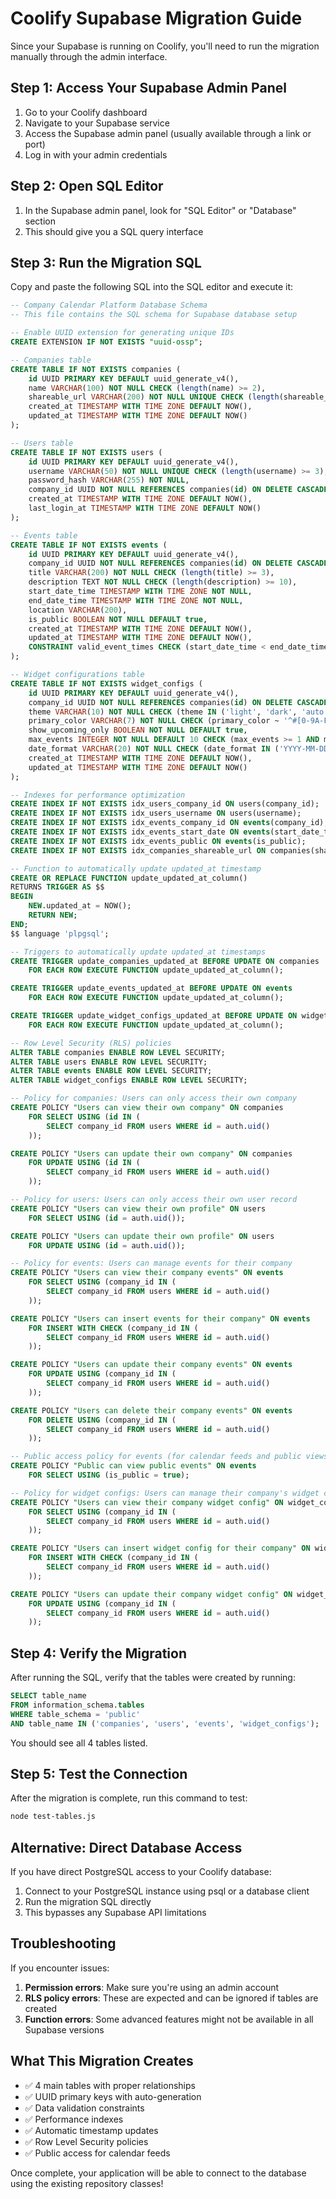 # Coolify Supabase Migration Guide

Since your Supabase is running on Coolify, you'll need to run the migration manually through the admin interface.

## Step 1: Access Your Supabase Admin Panel

1. Go to your Coolify dashboard
2. Navigate to your Supabase service
3. Access the Supabase admin panel (usually available through a link or port)
4. Log in with your admin credentials

## Step 2: Open SQL Editor

1. In the Supabase admin panel, look for "SQL Editor" or "Database" section
2. This should give you a SQL query interface

## Step 3: Run the Migration SQL

Copy and paste the following SQL into the SQL editor and execute it:

```sql
-- Company Calendar Platform Database Schema
-- This file contains the SQL schema for Supabase database setup

-- Enable UUID extension for generating unique IDs
CREATE EXTENSION IF NOT EXISTS "uuid-ossp";

-- Companies table
CREATE TABLE IF NOT EXISTS companies (
    id UUID PRIMARY KEY DEFAULT uuid_generate_v4(),
    name VARCHAR(100) NOT NULL CHECK (length(name) >= 2),
    shareable_url VARCHAR(200) NOT NULL UNIQUE CHECK (length(shareable_url) >= 10),
    created_at TIMESTAMP WITH TIME ZONE DEFAULT NOW(),
    updated_at TIMESTAMP WITH TIME ZONE DEFAULT NOW()
);

-- Users table
CREATE TABLE IF NOT EXISTS users (
    id UUID PRIMARY KEY DEFAULT uuid_generate_v4(),
    username VARCHAR(50) NOT NULL UNIQUE CHECK (length(username) >= 3),
    password_hash VARCHAR(255) NOT NULL,
    company_id UUID NOT NULL REFERENCES companies(id) ON DELETE CASCADE,
    created_at TIMESTAMP WITH TIME ZONE DEFAULT NOW(),
    last_login_at TIMESTAMP WITH TIME ZONE DEFAULT NOW()
);

-- Events table
CREATE TABLE IF NOT EXISTS events (
    id UUID PRIMARY KEY DEFAULT uuid_generate_v4(),
    company_id UUID NOT NULL REFERENCES companies(id) ON DELETE CASCADE,
    title VARCHAR(200) NOT NULL CHECK (length(title) >= 3),
    description TEXT NOT NULL CHECK (length(description) >= 10),
    start_date_time TIMESTAMP WITH TIME ZONE NOT NULL,
    end_date_time TIMESTAMP WITH TIME ZONE NOT NULL,
    location VARCHAR(200),
    is_public BOOLEAN NOT NULL DEFAULT true,
    created_at TIMESTAMP WITH TIME ZONE DEFAULT NOW(),
    updated_at TIMESTAMP WITH TIME ZONE DEFAULT NOW(),
    CONSTRAINT valid_event_times CHECK (start_date_time < end_date_time)
);

-- Widget configurations table
CREATE TABLE IF NOT EXISTS widget_configs (
    id UUID PRIMARY KEY DEFAULT uuid_generate_v4(),
    company_id UUID NOT NULL REFERENCES companies(id) ON DELETE CASCADE UNIQUE,
    theme VARCHAR(10) NOT NULL CHECK (theme IN ('light', 'dark', 'auto')),
    primary_color VARCHAR(7) NOT NULL CHECK (primary_color ~ '^#[0-9A-Fa-f]{6}$'),
    show_upcoming_only BOOLEAN NOT NULL DEFAULT true,
    max_events INTEGER NOT NULL DEFAULT 10 CHECK (max_events >= 1 AND max_events <= 100),
    date_format VARCHAR(20) NOT NULL CHECK (date_format IN ('YYYY-MM-DD', 'MM/DD/YYYY', 'DD/MM/YYYY', 'MMM DD, YYYY')),
    created_at TIMESTAMP WITH TIME ZONE DEFAULT NOW(),
    updated_at TIMESTAMP WITH TIME ZONE DEFAULT NOW()
);

-- Indexes for performance optimization
CREATE INDEX IF NOT EXISTS idx_users_company_id ON users(company_id);
CREATE INDEX IF NOT EXISTS idx_users_username ON users(username);
CREATE INDEX IF NOT EXISTS idx_events_company_id ON events(company_id);
CREATE INDEX IF NOT EXISTS idx_events_start_date ON events(start_date_time);
CREATE INDEX IF NOT EXISTS idx_events_public ON events(is_public);
CREATE INDEX IF NOT EXISTS idx_companies_shareable_url ON companies(shareable_url);

-- Function to automatically update updated_at timestamp
CREATE OR REPLACE FUNCTION update_updated_at_column()
RETURNS TRIGGER AS $$
BEGIN
    NEW.updated_at = NOW();
    RETURN NEW;
END;
$$ language 'plpgsql';

-- Triggers to automatically update updated_at timestamps
CREATE TRIGGER update_companies_updated_at BEFORE UPDATE ON companies
    FOR EACH ROW EXECUTE FUNCTION update_updated_at_column();

CREATE TRIGGER update_events_updated_at BEFORE UPDATE ON events
    FOR EACH ROW EXECUTE FUNCTION update_updated_at_column();

CREATE TRIGGER update_widget_configs_updated_at BEFORE UPDATE ON widget_configs
    FOR EACH ROW EXECUTE FUNCTION update_updated_at_column();

-- Row Level Security (RLS) policies
ALTER TABLE companies ENABLE ROW LEVEL SECURITY;
ALTER TABLE users ENABLE ROW LEVEL SECURITY;
ALTER TABLE events ENABLE ROW LEVEL SECURITY;
ALTER TABLE widget_configs ENABLE ROW LEVEL SECURITY;

-- Policy for companies: Users can only access their own company
CREATE POLICY "Users can view their own company" ON companies
    FOR SELECT USING (id IN (
        SELECT company_id FROM users WHERE id = auth.uid()
    ));

CREATE POLICY "Users can update their own company" ON companies
    FOR UPDATE USING (id IN (
        SELECT company_id FROM users WHERE id = auth.uid()
    ));

-- Policy for users: Users can only access their own user record
CREATE POLICY "Users can view their own profile" ON users
    FOR SELECT USING (id = auth.uid());

CREATE POLICY "Users can update their own profile" ON users
    FOR UPDATE USING (id = auth.uid());

-- Policy for events: Users can manage events for their company
CREATE POLICY "Users can view their company events" ON events
    FOR SELECT USING (company_id IN (
        SELECT company_id FROM users WHERE id = auth.uid()
    ));

CREATE POLICY "Users can insert events for their company" ON events
    FOR INSERT WITH CHECK (company_id IN (
        SELECT company_id FROM users WHERE id = auth.uid()
    ));

CREATE POLICY "Users can update their company events" ON events
    FOR UPDATE USING (company_id IN (
        SELECT company_id FROM users WHERE id = auth.uid()
    ));

CREATE POLICY "Users can delete their company events" ON events
    FOR DELETE USING (company_id IN (
        SELECT company_id FROM users WHERE id = auth.uid()
    ));

-- Public access policy for events (for calendar feeds and public views)
CREATE POLICY "Public can view public events" ON events
    FOR SELECT USING (is_public = true);

-- Policy for widget configs: Users can manage their company's widget config
CREATE POLICY "Users can view their company widget config" ON widget_configs
    FOR SELECT USING (company_id IN (
        SELECT company_id FROM users WHERE id = auth.uid()
    ));

CREATE POLICY "Users can insert widget config for their company" ON widget_configs
    FOR INSERT WITH CHECK (company_id IN (
        SELECT company_id FROM users WHERE id = auth.uid()
    ));

CREATE POLICY "Users can update their company widget config" ON widget_configs
    FOR UPDATE USING (company_id IN (
        SELECT company_id FROM users WHERE id = auth.uid()
    ));
```

## Step 4: Verify the Migration

After running the SQL, verify that the tables were created by running:

```sql
SELECT table_name 
FROM information_schema.tables 
WHERE table_schema = 'public' 
AND table_name IN ('companies', 'users', 'events', 'widget_configs');
```

You should see all 4 tables listed.

## Step 5: Test the Connection

After the migration is complete, run this command to test:

```bash
node test-tables.js
```

## Alternative: Direct Database Access

If you have direct PostgreSQL access to your Coolify database:

1. Connect to your PostgreSQL instance using psql or a database client
2. Run the migration SQL directly
3. This bypasses any Supabase API limitations

## Troubleshooting

If you encounter issues:

1. **Permission errors**: Make sure you're using an admin account
2. **RLS policy errors**: These are expected and can be ignored if tables are created
3. **Function errors**: Some advanced features might not be available in all Supabase versions

## What This Migration Creates

- ✅ 4 main tables with proper relationships
- ✅ UUID primary keys with auto-generation  
- ✅ Data validation constraints
- ✅ Performance indexes
- ✅ Automatic timestamp updates
- ✅ Row Level Security policies
- ✅ Public access for calendar feeds

Once complete, your application will be able to connect to the database using the existing repository classes!